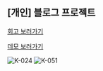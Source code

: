 <h2>[개인] 블로그 프로젝트</h2> 

[회고 보러가기](https://www.notion.so/df87ce143c704a538487ddd1d0a8a01f)

[데모 보러가기](https://leejihahaha.github.io/blog-project)

![K-024](https://github.com/leejihahaha/blog-project/assets/110675629/4c3c1a46-b2ce-42f9-a28e-30b9b4ee9cc4)
![K-051](https://github.com/leejihahaha/blog-project/assets/110675629/13ab190b-8d28-492a-bb92-336d733dd61b)
